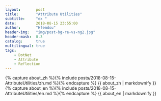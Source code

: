 ```yaml
---
layout:       post
title:        "Attribute Utilities"
subtitle:     "ex "
date:         2018-08-15 23:55:00
author:       "Hfendou"
header-img:   "img/post-bg-re-vs-ng2.jpg"
header-mask:  0.3
catalog:      true
multilingual: true
tags:
    - DotNet
    - Attribute
    - Reflection
---
```


<!-- Chinese Version -->
<div class="zh post-container">
    {% capture about_zh %}{% include posts/2018-08-15-AttributeUtilities/zh.md %}{% endcapture %}
    {{ about_zh | markdownify }}
</div>

<!-- English Version -->
<div class="en post-container">
    {% capture about_en %}{% include posts/2018-08-15-AttributeUtilities/en.md %}{% endcapture %}
    {{ about_en | markdownify }}
</div>